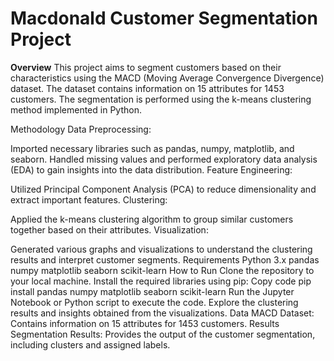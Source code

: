 # Macdonald Customer Segmentation Project
**Overview**
This project aims to segment customers based on their characteristics using the MACD (Moving Average Convergence Divergence) dataset. The dataset contains information on 15 attributes for 1453 customers. The segmentation is performed using the k-means clustering method implemented in Python.

Methodology
Data Preprocessing:

Imported necessary libraries such as pandas, numpy, matplotlib, and seaborn.
Handled missing values and performed exploratory data analysis (EDA) to gain insights into the data distribution.
Feature Engineering:

Utilized Principal Component Analysis (PCA) to reduce dimensionality and extract important features.
Clustering:

Applied the k-means clustering algorithm to group similar customers together based on their attributes.
Visualization:

Generated various graphs and visualizations to understand the clustering results and interpret customer segments.
Requirements
Python 3.x
pandas
numpy
matplotlib
seaborn
scikit-learn
How to Run
Clone the repository to your local machine.
Install the required libraries using pip:
Copy code
pip install pandas numpy matplotlib seaborn scikit-learn
Run the Jupyter Notebook or Python script to execute the code.
Explore the clustering results and insights obtained from the visualizations.
Data
MACD Dataset: Contains information on 15 attributes for 1453 customers.
Results
Segmentation Results: Provides the output of the customer segmentation, including clusters and assigned labels.
